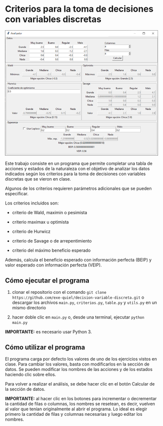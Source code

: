 # Criterios para la toma de decisiones con variables discretas

![alt text](image.png)

Este trabajo consiste en un programa que permite completar una tabla de acciones y estados de la naturaleza con el objetivo de analizar los datos indicados según los criterios para la toma de decisiones con variables discretas que se vieron en clase.

Algunos de los criterios requieren parámetros adicionales que se pueden especificar.

Los criterios incluidos son:

- criterio de Wald, maximin o pesimista

- criterio maximax u optimista

- criterio de Hurwicz

- criterio de Savage o de arrepentimiento

- criterio del máximo beneficio esperado

Además, calcula el beneficio esperado con información perfecta (BEIP) y valor esperado con información perfecta (VEIP).

## Cómo ejecutar el programa

1. clonar el repositorio con el comando `git clone https://github.com/exe-quiel/decision-variable-discreta.git` o descargar los archivos `main.py`, `criterios.py`, `table.py` y `utils.py` en un mismo directorio

2. hacer doble clic en `main.py` o, desde una terminal, ejecutar `python main.py`

**IMPORTANTE:** es necesario usar Python 3.

## Cómo utilizar el programa

El programa carga por defecto los valores de uno de los ejercicios vistos en clase. Para cambiar los valores, basta con modificarlos en la sección de datos. Se pueden modificar los nombres de las acciones y de los estados haciendo clic sobre ellos.

Para volver a realizar el análisis, se debe hacer clic en el botón Calcular de la sección de datos.

**IMPORTANTE:** al hacer clic en los botones para incrementar o decrementar la cantidad de filas o columnas, los nombres se resetean, es decir, vuelven al valor que tenían originalmente al abrir el programa. Lo ideal es elegir primero la cantidad de filas y columnas necesarias y luego editar los nombres.
